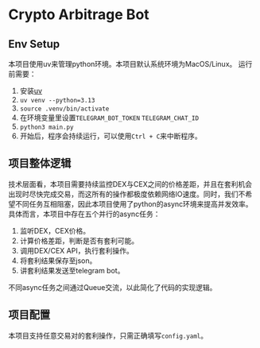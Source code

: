 # Crypto Arbitrage Bot

## Env Setup
本项目使用uv来管理python环境。本项目默认系统环境为MacOS/Linux。
运行前需要：

1. 安装[uv](https://github.com/astral-sh/uv)
2. `uv venv --python=3.13`
3. `source .venv/bin/activate`
4. 在环境变量里设置`TELEGRAM_BOT_TOKEN` `TELEGRAM_CHAT_ID`
5. `python3 main.py`
6. 开始后，程序会持续运行，可以使用`Ctrl + C`来中断程序。

## 项目整体逻辑
技术层面看，本项目需要持续监控DEX与CEX之间的价格差距，并且在套利机会出现时尽快完成交易，而这所有的操作都极度依赖网络IO速度。同时，我们不希望不同任务互相阻塞，因此本项目使用了python的async环境来提高并发效率。
具体而言，本项目中存在五个并行的async任务：

1. 监听DEX，CEX价格。
2. 计算价格差距，判断是否有套利可能。
3. 调用DEX/CEX API，执行套利操作。
4. 将套利结果保存至json。
5. 讲套利结果发送至telegram bot。

不同async任务之间通过Queue交流，以此简化了代码的实现逻辑。

## 项目配置
本项目支持任意交易对的套利操作，只需正确填写`config.yaml`。
